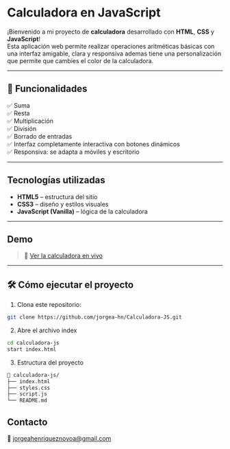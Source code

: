 # Calculadora en JavaScript

¡Bienvenido a mi proyecto de **calculadora** desarrollado con **HTML**, **CSS** y **JavaScript**!  
Esta aplicación web permite realizar operaciones aritméticas básicas con una interfaz amigable, clara y responsiva ademas tiene una personalización que permite que cambies el color de la calculadora.

---

## 🎯 Funcionalidades

✅ Suma  
✅ Resta  
✅ Multiplicación  
✅ División  
✅ Borrado de entradas  
✅ Interfaz completamente interactiva con botones dinámicos  
✅ Responsiva: se adapta a móviles y escritorio

---

## Tecnologías utilizadas

- **HTML5** – estructura del sitio
- **CSS3** – diseño y estilos visuales
- **JavaScript (Vanilla)** – lógica de la calculadora

---

## Demo

> 🔗 [Ver la calculadora en vivo](https://jorgea-hn.github.io/Calculadora-JS/)

---

## 🛠️ Cómo ejecutar el proyecto

1. Clona este repositorio:
```bash
git clone https://github.com/jorgea-hn/Calculadora-JS.git
```
2. Abre el archivo index
```bash
cd calculadora-js
start index.html
```

3. Estructura del proyecto
```bash
📁 calculadora-js/
├── index.html
├── styles.css
├── script.js
└── README.md
```

## Contacto
📧 jorgeahenriqueznovoa@gmail.com


